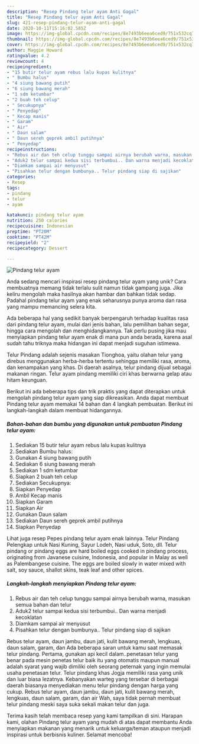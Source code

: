```yaml
---
description: "Resep Pindang telur ayam Anti Gagal"
title: "Resep Pindang telur ayam Anti Gagal"
slug: 421-resep-pindang-telur-ayam-anti-gagal
date: 2020-10-11T15:16:02.585Z
image: https://img-global.cpcdn.com/recipes/8e7493b6eea6ced9/751x532cq70/pindang-telur-ayam-foto-resep-utama.jpg
thumbnail: https://img-global.cpcdn.com/recipes/8e7493b6eea6ced9/751x532cq70/pindang-telur-ayam-foto-resep-utama.jpg
cover: https://img-global.cpcdn.com/recipes/8e7493b6eea6ced9/751x532cq70/pindang-telur-ayam-foto-resep-utama.jpg
author: Maggie Howard
ratingvalue: 4.2
reviewcount: 4
recipeingredient:
- "15 butir telur ayam rebus lalu kupas kulitnya"
- " Bumbu halus"
- "4 siung bawang putih"
- "6 siung bawang merah"
- "1 sdm ketumbar"
- "2 buah teh celup"
- " Secukupnya"
- " Penyedap"
- " Kecap manis"
- " Garam"
- " Air"
- " Daun salam"
- " Daun sereh geprek ambil putihnya"
- " Penyedap"
recipeinstructions:
- "Rebus air dan teh celup tunggu sampai airnya berubah warna, masukan semua bahan dan telur"
- "Aduk2 telur sampai kedua sisi terbumbui.. Dan warna menjadi kecoklatan"
- "Diamkam sampai air menyusut"
- "Pisahkan telur dengan bumbunya.. Telur pindang siap di sajikan"
categories:
- Resep
tags:
- pindang
- telur
- ayam

katakunci: pindang telur ayam 
nutrition: 250 calories
recipecuisine: Indonesian
preptime: "PT20M"
cooktime: "PT42M"
recipeyield: "2"
recipecategory: Dessert

---
```



![Pindang telur ayam](https://img-global.cpcdn.com/recipes/8e7493b6eea6ced9/751x532cq70/pindang-telur-ayam-foto-resep-utama.jpg)

Anda sedang mencari inspirasi resep pindang telur ayam yang unik? Cara membuatnya memang tidak terlalu sulit namun tidak gampang juga. Jika keliru mengolah maka hasilnya akan hambar dan bahkan tidak sedap. Padahal pindang telur ayam yang enak seharusnya punya aroma dan rasa yang mampu memancing selera kita.

Ada beberapa hal yang sedikit banyak berpengaruh terhadap kualitas rasa dari pindang telur ayam, mulai dari jenis bahan, lalu pemilihan bahan segar, hingga cara mengolah dan menghidangkannya. Tak perlu pusing jika mau menyiapkan pindang telur ayam enak di mana pun anda berada, karena asal sudah tahu triknya maka hidangan ini dapat menjadi suguhan istimewa.

Telur Pindang adalah sejenis masakan Tionghoa, yaitu olahan telur yang direbus menggunakan herba-herba tertentu sehingga memiliki rasa, aroma, dan kenampakan yang khas. Di daerah asalnya, telur pindang dijual sebagai makanan ringan. Telur ayam pindang memiliki ciri khas berwarna gelap atau hitam keunguan.


Berikut ini ada beberapa tips dan trik praktis yang dapat diterapkan untuk mengolah pindang telur ayam yang siap dikreasikan. Anda dapat membuat Pindang telur ayam memakai 14 bahan dan 4 langkah pembuatan. Berikut ini langkah-langkah dalam membuat hidangannya.

<!--inarticleads1-->

##### Bahan-bahan dan bumbu yang digunakan untuk pembuatan Pindang telur ayam:

1. Sediakan 15 butir telur ayam rebus lalu kupas kulitnya
1. Sediakan  Bumbu halus:
1. Gunakan 4 siung bawang putih
1. Sediakan 6 siung bawang merah
1. Sediakan 1 sdm ketumbar
1. Siapkan 2 buah teh celup
1. Sediakan  Secukupnya:
1. Siapkan  Penyedap
1. Ambil  Kecap manis
1. Siapkan  Garam
1. Siapkan  Air
1. Gunakan  Daun salam
1. Sediakan  Daun sereh geprek ambil putihnya
1. Siapkan  Penyedap


Lihat juga resep Pepes pindang telur ayam enak lainnya. Telur Pindang Pelengkap untuk Nasi Kuning, Sayur Lodeh, Nasi uduk, Soto, dll. Telur pindang or pindang eggs are hard boiled eggs cooked in pindang process, originating from Javanese cuisine, Indonesia, and popular in Malay as well as Palembangese cuisine. The eggs are boiled slowly in water mixed with salt, soy sauce, shallot skins, teak leaf and other spices. 

<!--inarticleads2-->

##### Langkah-langkah menyiapkan Pindang telur ayam:

1. Rebus air dan teh celup tunggu sampai airnya berubah warna, masukan semua bahan dan telur
1. Aduk2 telur sampai kedua sisi terbumbui.. Dan warna menjadi kecoklatan
1. Diamkam sampai air menyusut
1. Pisahkan telur dengan bumbunya.. Telur pindang siap di sajikan


Rebus telur ayam, daun jambu, daun jati, kulit bawang merah, lengkuas, daun salam, garam, dan Ada beberapa saran untuk kamu saat memasak telur pindang. Pertama, gunakan api kecil dalam..penetasan telur yang benar pada mesin penetas telur baik itu yang otomatis maupun manual adalah syarat yang wajib dimiliki oleh seorang peternak yang ingin memulai usaha penetasan telur. Telur pindang khas Jogja memiliki rasa yang unik dan luar biasa lezatnya. Kebanyakan warteg yang tersebar di berbagai daerah biasanya menyediakan menu telur pindang dengan harga yang cukup. Rebus telur ayam, daun jambu, daun jati, kulit bawang merah, lengkuas, daun salam, garam, dan air Wah, saya tidak pernah membuat telur pindang meski saya suka sekali makan telur dan juga. 

Terima kasih telah membaca resep yang kami tampilkan di sini. Harapan kami, olahan Pindang telur ayam yang mudah di atas dapat membantu Anda menyiapkan makanan yang menarik untuk keluarga/teman ataupun menjadi inspirasi untuk berbisnis kuliner. Selamat mencoba!

